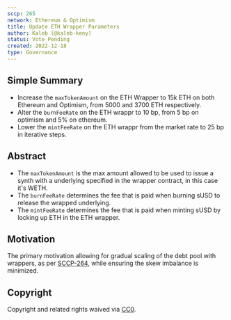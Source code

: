 ```yaml
---
sccp: 265
network: Ethereum & Optimism
title: Update ETH Wrapper Parameters
author: Kaleb (@kaleb-keny)
status: Vote_Pending
created: 2022-12-18
type: Governance
---
```


<!--You can leave these HTML comments in your merged SCCP and delete the visible duplicate text guides, they will not appear and may be helpful to refer to if you edit it again. This is the suggested template for new SCCPs. Note that an SCCP number will be assigned by an editor. When opening a pull request to submit your SCCP, please use an abbreviated title in the filename, `sccp-draft_title_abbrev.md`. The title should be 44 characters or less.-->

## Simple Summary

<!--"If you can't explain it simply, you don't understand it well enough." Provide a simplified and layman-accessible explanation of the SCCP.-->

- Increase the `maxTokenAmount` on the ETH Wrapper to 15k ETH on both Ethereum and Optimism, from 5000 and 3700 ETH respectively.
- Alter the `burnFeeRate` on the ETH wrappr to 10 bp, from 5 bp on optimism and 5% on ethereum.
- Lower the `mintFeeRate` on the ETH wrappr from the market rate to 25 bp in iterative steps.

## Abstract

<!--A short (~200 word) description of the variable change proposed.-->

- The `maxTokenAmount` is the max amount allowed to be used to issue a synth with a underlying specified in the wrapper contract, in this case it's WETH.
- The `burnFeeRate` determines the fee that is paid when burning sUSD to release the wrapped underlying.
- The `mintFeeRate` determines the fee that is paid when minting sUSD by locking up ETH in the ETH wrapper.


## Motivation

<!--The motivation is critical for SCCPs that want to update variables within Synthetix. It should clearly explain why the existing variable is not incentive aligned. SCCP submissions without sufficient motivation may be rejected outright.-->

The primary motivation allowing for gradual scaling of the debt pool with wrappers, as per [SCCP-264](https://sips.synthetix.io/sccp/sccp-264/), while ensuring the skew imbalance is minimized.

## Copyright

Copyright and related rights waived via [CC0](https://creativecommons.org/publicdomain/zero/1.0/).